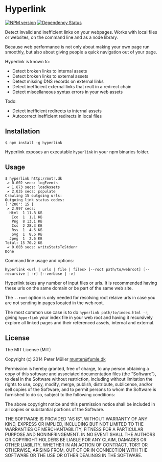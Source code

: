 Hyperlink
=========
[![NPM version](https://badge.fury.io/js/hyperlink.png)](http://badge.fury.io/js/hyperlink)
[![Dependency Status](https://david-dm.org/Munter/hyperlink.png)](https://david-dm.org/Munter/hyperlink)

Detect invalid and inefficient links on your webpages. Works with local files or websites, on the command line and as a node library.

Because web performance is not only about making your own page run smoothly, but also about giving people a quick navigation out of your page.

Hyperlink is known to:
- Detect broken links to internal assets
- Detect broken links to external assets
- Detect missing DNS records on external links
- Detect inefficient external links that reult in a redirect chain
- Detect miscellaneous syntax errors in your web assets

Todo:
- Detect inefficient redirects to internal assets
- Autocorrect inefficient redirects in local files


Installation
------------

```
$ npm install -g hyperlink
```

Hyperlink exposes an executable `hyperlink` in your npm binaries folder.


Usage
-----

```
$ hyperlink http://mntr.dk
 ✔ 0.002 secs: logEvents
 ✔ 1.873 secs: loadAssets
 ✔ 2.035 secs: populate
Crawling 15 outgoing urls:
Outgoing link status codes:
{ '200': 15 }
 ✔ 2.997 secs:
  Html  1 11.8 KB
   Ico  1  1.1 KB
   Png  8 13.1 KB
   Css  2 28.3 KB
   Rss  1  4.6 KB
   Svg  1  8.6 KB
  Jpeg  1  2.6 KB
Total: 15 70.2 KB
 ✔ 0.003 secs: writeStatsToStderr
Done
```

Command line usage and options:

`hyperlink <url | urls | file | files> [--root path/to/webroot] [--recursive | -r] [--verbose | -v]`

Hyperlink takes any number of input files or urls. It is recommended having these urls on the same domain or be part of the same web site.

The `--root` option is only needed for resolving root relaive urls in case you are not sending in pages located in the web root.

The most common use case is to do `hyperlink path/to/index.html -r`, giving `hyperlink` your index file in your web root and having it recursively explore all linked pages and their referenced assets, internal and external.


License
-------

The MIT License (MIT)

Copyright (c) 2014 Peter Müller <munter@fumle.dk>

Permission is hereby granted, free of charge, to any person obtaining a copy
of this software and associated documentation files (the "Software"), to deal
in the Software without restriction, including without limitation the rights
to use, copy, modify, merge, publish, distribute, sublicense, and/or sell
copies of the Software, and to permit persons to whom the Software is
furnished to do so, subject to the following conditions:

The above copyright notice and this permission notice shall be included in
all copies or substantial portions of the Software.

THE SOFTWARE IS PROVIDED "AS IS", WITHOUT WARRANTY OF ANY KIND, EXPRESS OR
IMPLIED, INCLUDING BUT NOT LIMITED TO THE WARRANTIES OF MERCHANTABILITY,
FITNESS FOR A PARTICULAR PURPOSE AND NONINFRINGEMENT. IN NO EVENT SHALL THE
AUTHORS OR COPYRIGHT HOLDERS BE LIABLE FOR ANY CLAIM, DAMAGES OR OTHER
LIABILITY, WHETHER IN AN ACTION OF CONTRACT, TORT OR OTHERWISE, ARISING FROM,
OUT OF OR IN CONNECTION WITH THE SOFTWARE OR THE USE OR OTHER DEALINGS IN
THE SOFTWARE.
